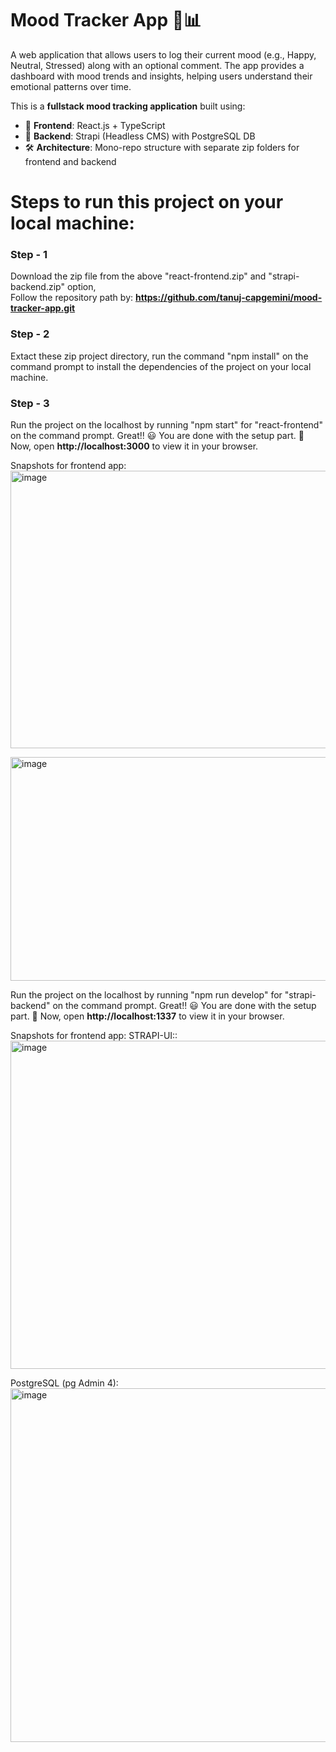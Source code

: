 # Mood Tracker App 🧠📊
A web application that allows users to log their current mood (e.g., Happy, Neutral, Stressed) along with an optional comment. The app provides a dashboard with mood trends and insights, helping users understand their emotional patterns over time.

This is a **fullstack mood tracking application** built using:

- 🧩 **Frontend**: React.js + TypeScript
- 🔧 **Backend**: Strapi (Headless CMS) with PostgreSQL DB
- 🛠️ **Architecture**: Mono-repo structure with separate zip folders for frontend and backend

# Steps to run this project on your local machine:

### Step - 1
Download the zip file from the above "react-frontend.zip" and "strapi-backend.zip" option, \
Follow the repository path by: **https://github.com/tanuj-capgemini/mood-tracker-app.git**

### Step - 2
Extact these zip project directory, run the command "npm install" on the command prompt to install the dependencies of the project on your local machine.

### Step - 3
Run the project on the localhost by running "npm start" for "react-frontend" on the command prompt.
Great!! 😃 You are done with the setup part. 🚀
Now, open **http://localhost:3000** to view it in your browser.

Snapshots for frontend app: <img width="958" height="444" alt="image" src="https://github.com/user-attachments/assets/20bb7ba6-cd73-4057-935a-eda354d81a76" />

<img width="773" height="358" alt="image" src="https://github.com/user-attachments/assets/f60b02be-01bf-4a74-9557-46e36a503f12" />



Run the project on the localhost by running "npm run develop" for "strapi-backend" on the command prompt.
Great!! 😃 You are done with the setup part. 🚀
Now, open **http://localhost:1337** to view it in your browser.

Snapshots for frontend app: STRAPI-UI:: <img width="959" height="525" alt="image" src="https://github.com/user-attachments/assets/a23ed82e-da04-4f82-a8ae-afdc05a2c1ff" />

PostgreSQL (pg Admin 4): <img width="959" height="566" alt="image" src="https://github.com/user-attachments/assets/2ee7e770-267a-4871-8166-9cc112620ddf" />

